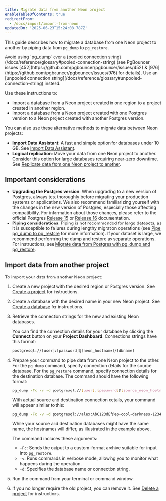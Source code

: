 ```yaml
---
title: Migrate data from another Neon project
enableTableOfContents: true
redirectFrom:
  - /docs/import/import-from-neon
updatedOn: '2025-06-23T15:24:08.787Z'
---
```


This guide describes how to migrate a database from one Neon project to another by piping data from `pg_dump` to `pg_restore`.

<Admonition type="important">
Avoid using `pg_dump` over a [pooled connection string](/docs/reference/glossary#pooled-connection-string) (see PgBouncer issues [452](https://github.com/pgbouncer/pgbouncer/issues/452) & [976](https://github.com/pgbouncer/pgbouncer/issues/976) for details). Use an [unpooled connection string](/docs/reference/glossary#unpooled-connection-string) instead.
</Admonition>

Use these instructions to:

- Import a database from a Neon project created in one region to a project created in another region.
- Import a database from a Neon project created with one Postgres version to a Neon project created with another Postgres version.

<Admonition type="tip">

You can also use these alternative methods to migrate data between Neon projects:

- **Import Data Assistant**: A fast and simple option for databases under 10 GB. See [Import Data Assistant](/docs/import/import-data-assistant).
- **Logical replication**: Move your data from one Neon project to another. Consider this option for large databases requiring near-zero downtime. See [Replicate data from one Neon project to another](/docs/guides/logical-replication-neon-to-neon).

</Admonition>

## Important considerations

- **Upgrading the Postgres version**: When upgrading to a new version of Postgres, always test thoroughly before migrating your production systems or applications. We also recommend familiarizing yourself with the changes in the new version of Postgres, especially those affecting compatibility. For information about those changes, please refer to the official Postgres [Release 15](https://www.postgresql.org/docs/release/15.0/) or [Release 16](https://www.postgresql.org/docs/16/release-16.html) documentation.
- **Piping considerations**: Piping is not recommended for large datasets, as it is susceptible to failures during lengthy migration operations (see [Pipe pg_dump to pg_restore](/docs/import/migrate-from-postgres#pipe-pgdump-to-pgrestore) for more information). If your dataset is large, we recommend performing the dump and restore as separate operations. For instructions, see [Migrate data from Postgres with pg_dump and pg_restore](/docs/import/migrate-from-postgres).

## Import data from another project

To import your data from another Neon project:

1. Create a new project with the desired region or Postgres version. See [Create a project](/docs/manage/projects#create-a-project) for instructions.

2. Create a database with the desired name in your new Neon project. See [Create a database](/docs/manage/databases#create-a-database) for instructions.

3. Retrieve the connection strings for the new and existing Neon databases.

   You can find the connection details for your database by clicking the **Connect** button on your **Project Dashboard**. Connections strings have this format:

   ```bash shouldWrap
   postgresql://[user]:[password]@[neon_hostname]/[dbname]
   ```

4. Prepare your command to pipe data from one Neon project to the other. For the `pg_dump` command, specify connection details for the source database. For the `pg_restore` command, specify connection details for the destination database. The command should have the following format:

   ```bash shouldWrap
   pg_dump -Fc -v -d postgresql://[user]:[password]@[source_neon_hostname]/[dbname] | pg_restore -v -d postgresql://[user]:[password]@[destination_neon_hostname]/[dbname]
   ```

   With actual source and destination connection details, your command will appear similar to this:

   ```bash shouldWrap
   pg_dump -Fc -v -d postgresql://alex:AbC123dEf@ep-cool-darkness-123456.us-east-2.aws.neon.tech/my_source_db?sslmode=require&channel_binding=require | pg_restore -v -d postgresql://alex:AbC123dEf@square-shadow-654321.us-east-2.aws.neon.tech/my_destination_db?sslmode=require&channel_binding=require
   ```

   <Admonition type="note">
   While your source and destination databases might have the same name, the hostnames will differ, as illustrated in the example above.
   </Admonition>

   The command includes these arguments:
   - `-Fc`: Sends the output to a custom-format archive suitable for input into `pg_restore`.
   - `-v`: Runs commands in verbose mode, allowing you to monitor what happens during the operation.
   - `-d`: Specifies the database name or connection string.

5. Run the command from your terminal or command window.
6. If you no longer require the old project, you can remove it. See [Delete a project](/docs/manage/projects#delete-a-project) for instructions.

<NeedHelp/>
